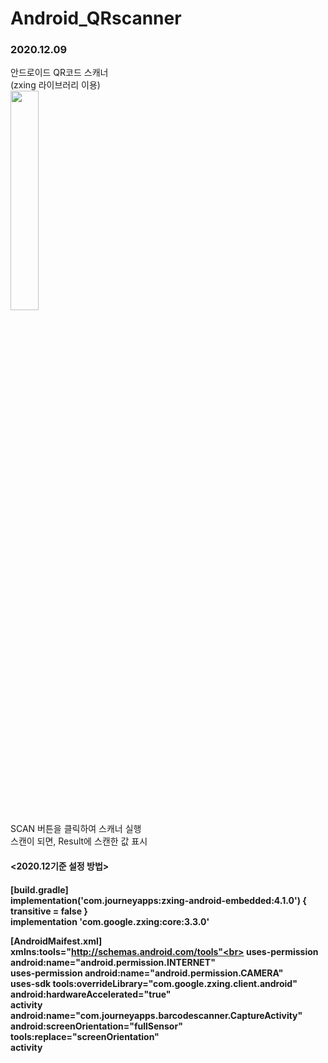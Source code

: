 # Android_QRscanner
<h3>2020.12.09</h3>
안드로이드 QR코드 스캐너<br>
(zxing 라이브러리 이용)<br>

<img src="https://user-images.githubusercontent.com/56987664/101708543-c8b75a00-3ad0-11eb-8c1f-632a6e4dd25a.png" width="30%">
<br>
SCAN 버튼을 클릭하여 스캐너 실행<br>
스캔이 되면, Result에 스캔한 값 표시

<h4><2020.12기준 설정 방법><h4>

[build.gradle]<br>
implementation('com.journeyapps:zxing-android-embedded:4.1.0') { transitive = false } <br>
implementation 'com.google.zxing:core:3.3.0'

[AndroidMaifest.xml]<br>
xmlns:tools="http://schemas.android.com/tools"<br>
uses-permission android:name="android.permission.INTERNET" <br>
uses-permission android:name="android.permission.CAMERA" <br>
uses-sdk tools:overrideLibrary="com.google.zxing.client.android" <br>
android:hardwareAccelerated="true" <br>
activity <br>
    android:name="com.journeyapps.barcodescanner.CaptureActivity" <br>
    android:screenOrientation="fullSensor" <br>
    tools:replace="screenOrientation" <br>
activity
